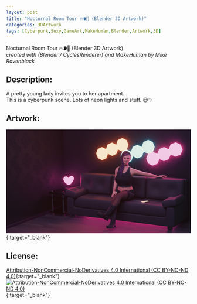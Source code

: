 ```yaml
---
layout: post
title: "Nocturnal Room Tour 🔥🌘💜 (Blender 3D Artwork)"
categories: 3DArtwork
tags: [Cyberpunk,Sexy,GameArt,MakeHuman,Blender,Artwork,3D]
---
```


Nocturnal Room Tour 🔥🌘💜 (Blender 3D Artwork) \
_created with (Blender / CyclesRenderer) and MakeHuman by Mike Ravenblack_
## Description: 
A pretty young lady invites you to her apartment. <br />
This is a cyberpunk scene. Lots of neon lights and stuff. 😉✨
## Artwork:
[![Nocturnal Room Tour 🔥🌘💜 (Blender 3D Artwork)](https://raw.githubusercontent.com/0xRavenBlack/0xRavenBlack.github.io/main/images/thumb/Nocturnal_Room_Tour.jpg)](https://raw.githubusercontent.com/0xRavenBlack/0xRavenBlack.github.io/main/images/org/Nocturnal_Room_Tour.jpg){:target="_blank"}
## License:
[Attribution-NonCommercial-NoDerivatives 4.0 International (CC BY-NC-ND 4.0)](https://creativecommons.org/licenses/by-nc-nd/4.0/){:target="_blank"} \
[![Attribution-NonCommercial-NoDerivatives 4.0 International (CC BY-NC-ND 4.0)](https://i.creativecommons.org/l/by-nc-nd/4.0/88x31.png)](http://creativecommons.org/licenses/by-nc-nd/4.0/){:target="_blank"}

